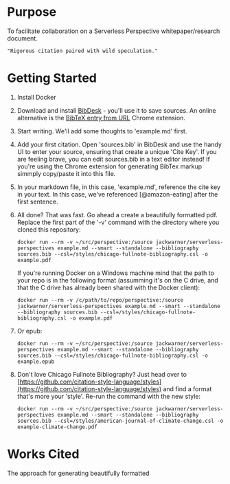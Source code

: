 # Purpose

To facilitate collaboration on a Serverless Perspective whitepaper/research document. 

    "Rigorous citation paired with wild speculation."

# Getting Started

1. Install Docker

1. Download and install [BibDesk](https://sourceforge.net/projects/bibdesk/) - you'll use it to save sources.  An online alternative is the [BibTeX entry from URL](https://chrome.google.com/webstore/detail/bibtex-entry-from-url/mgpmgkhhbjgkpnanlmlhibjfgpdpgjec) Chrome extension.

1. Start writing. We'll add some thoughts to 'example.md' first.
 
1. Add your first citation. Open 'sources.bib' in BibDesk and use the handy UI to enter your source, ensuring that create a unique 'Cite Key'. If you are feeling brave, you can edit sources.bib in a text editor instead!  If you're using the Chrome extension for generating BibTex markup simmply copy/paste it into this file.

1. In your markdown file, in this case, 'example.md', reference the cite key in your text. In this case, we've referenced [@amazon-eating] after the first sentence.

1. All done? That was fast. Go ahead a create a beautifully formatted pdf. Replace the first part of the '-v' command with the directory where you cloned this repository:

    ``` 
    docker run --rm -v ~/src/perspective:/source jackwarner/serverless-perspectives example.md --smart --standalone --bibliography sources.bib --csl=/styles/chicago-fullnote-bibliography.csl -o example.pdf
    ```

    If you're running Docker on a Windows machine mind that the path to your repo is in the following format (assumming it's on the C drive, and that the C drive has already been shared with the Docker client):

    ``` 
    docker run --rm -v /c/path/to/repo/perspective:/source jackwarner/serverless-perspectives example.md --smart --standalone --bibliography sources.bib --csl=/styles/chicago-fullnote-bibliography.csl -o example.pdf
    ```

1. Or epub:

     ``` 
     docker run --rm -v ~/src/perspective:/source jackwarner/serverless-perspectives example.md --smart --standalone --bibliography sources.bib --csl=/styles/chicago-fullnote-bibliography.csl -o example.epub
     ```

1. Don't love Chicago Fullnote Bibliography? Just head over to [https://github.com/citation-style-language/styles](https://github.com/citation-style-language/styles) and find a format that's more your 'style'. Re-run the command with the new style:

    ```
    docker run --rm -v ~/src/perspective:/source jackwarner/serverless-perspectives example.md --smart --standalone --bibliography sources.bib --csl=/styles/american-journal-of-climate-change.csl -o example-climate-change.pdf
    ```

# Works Cited

The approach for generating beautifully formatted 